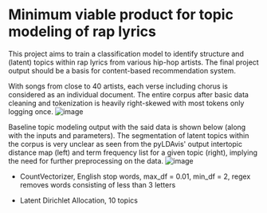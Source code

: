 # Minimum viable product for topic modeling of rap lyrics

This project aims to train a classification model to identify structure and (latent) topics within rap lyrics from various hip-hop artists. The final project output should be a basis for content-based recommendation system.

With songs from close to 40 artists, each verse including chorus is considered as an individual document. The entire corpus after basic data cleaning and tokenization is heavily right-skewed with most tokens only logging once.
![image](https://github.com/nkim500/Metis_Projects/blob/main/05%20Unsupervised_NLP/support/distribution%20of%20words.png?raw=true)

Baseline topic modeling output with the said data is shown below (along with the inputs and parameters). The segmentation of latent topics within the corpus is very unclear as seen from the pyLDAvis' output intertopic distance map (left) and term frequency list for a given topic (right), implying the need for further preprocessing on the data. 
![image](https://github.com/nkim500/Metis_Projects/blob/main/05%20Unsupervised_NLP/support/pyLDAvis_raw2.png?raw=true)


- CountVectorizer, English stop words, max_df = 0.01, min_df = 2, regex removes words consisting of less than 3 letters

- Latent Dirichlet Allocation, 10 topics
